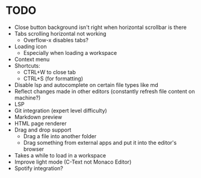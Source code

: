 # TODO
- Close button background isn't right when horizontal scrollbar is there
- Tabs scrolling horizontal not working
  - Overflow-x disables tabs?
- Loading icon
  - Especially when loading a workspace
- Context menu
- Shortcuts:
  - CTRL+W to close tab
  - CTRL+S (for formatting)
- Disable lsp and autocomplete on certain file types like md
- Reflect changes made in other editors (constantly refresh file content on machine?)
- LSP 
- Git integration (expert level difficulty) 
- Markdown preview
- HTML page renderer
- Drag and drop support
  - Drag a file into another folder
  - Drag something from external apps and put it into the editor's browser
- Takes a while to load in a workspace
- Improve light mode (C-Text not Monaco Editor)
- Spotify integration?